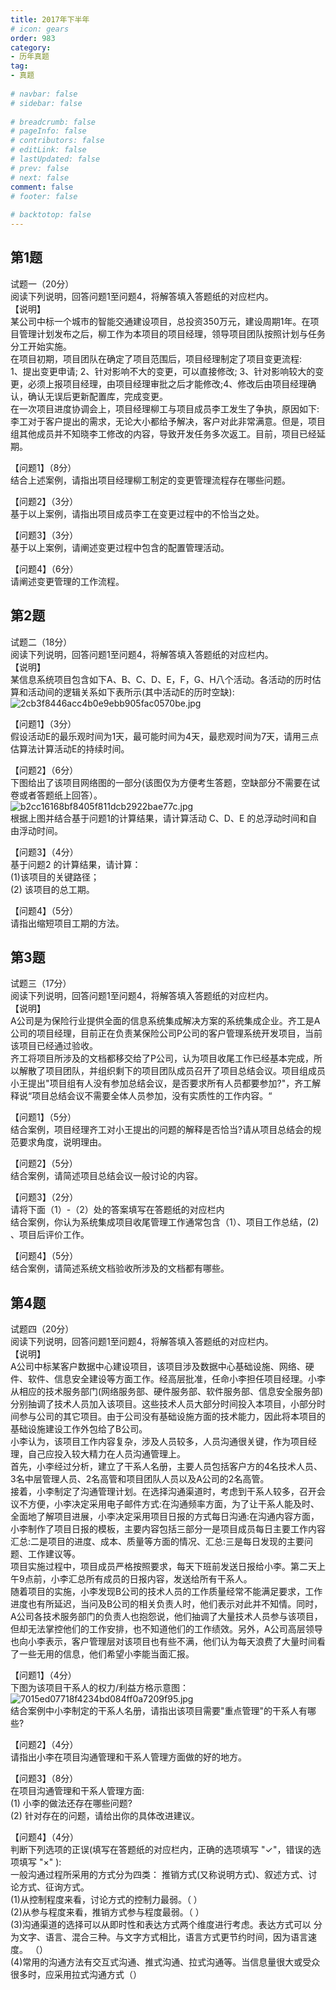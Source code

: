 ```yaml
---  
title: 2017年下半年  
# icon: gears  
order: 983  
category:  
- 历年真题  
tag:  
- 真题  
  
# navbar: false  
# sidebar: false  
  
# breadcrumb: false  
# pageInfo: false  
# contributors: false  
# editLink: false  
# lastUpdated: false  
# prev: false  
# next: false  
comment: false  
# footer: false  
  
# backtotop: false  
---  
```

## 第1题 ##

试题一（20分）  
阅读下列说明，回答问题1至问题4，将解答填入答题纸的对应栏内。  
【说明】  
某公司中标一个城市的智能交通建设项目，总投资350万元，建设周期1年。在项目管理计划发布之后，柳工作为本项目的项目经理，领导项目团队按照计划与任务分工开始实施。  
在项目初期，项目团队在确定了项目范围后，项目经理制定了项目变更流程:  
1、提出变更申请; 2、针对影响不大的变更，可以直接修改; 3、针对影响较大的变更，必须上报项目经理，由项目经理审批之后才能修改;4、修改后由项目经理确认，确认无误后更新配置库，完成变更。  
在一次项目进度协调会上，项目经理柳工与项目成员李工发生了争执，原因如下:李工对于客户提出的需求，无论大小都给予解决，客户对此非常满意。但是，项目组其他成员并不知晓李工修改的内容，导致开发任务多次返工。目前，项目已经延期。  
  
【问题1】（8分）  
结合上述案例，请指出项目经理柳工制定的变更管理流程存在哪些问题。  
  
【问题2】（3分）  
基于以上案例，请指出项目成员李工在变更过程中的不恰当之处。  
  
【问题3】（3分）  
基于以上案例，请阐述变更过程中包含的配置管理活动。  
  
【问题4】（6分）  
请阐述变更管理的工作流程。  


## 第2题 ##

试题二（18分）  
阅读下列说明，回答问题1至问题4，将解答填入答题纸的对应栏内。  
【说明】  
某信息系统项目包含如下A、B、C、D、E，F，G、H八个活动。各活动的历时估算和活动间的逻辑关系如下表所示(其中活动E的历时空缺):  
![2cb3f8446acc4b0e9ebb905fac0570be.jpg][]  
  
【问题1】（3分）  
假设活动E的最乐观时间为1天，最可能时间为4天，最悲观时间为7天，请用三点估算法计算活动E的持续时间。  
  
【问题2】（6分）  
下图给出了该项目网络图的一部分(该图仅为方便考生答题，空缺部分不需要在试卷或者答题纸上回答）。  
![b2cc16168bf8405f811dcb2922bae77c.jpg][]  
根据上图并结合基于问题1的计算结果，请计算活动 C、D、E 的总浮动时间和自由浮动时间。  
  
【问题3】（4分）  
基于问题2 的计算结果，请计算：  
(1)该项目的关键路径；  
(2) 该项目的总工期。  
  
【问题4】（5分）  
请指出缩短项目工期的方法。  


## 第3题 ##

试题三（17分）  
阅读下列说明，回答问题1至问题4，将解答填入答题纸的对应栏内。  
【说明】  
A公司是为保险行业提供全面的信息系统集成解决方案的系统集成企业。齐工是A公司的项目经理，目前正在负责某保险公司P公司的客户管理系统开发项目，当前该项目已经通过验收。  
齐工将项目所涉及的文档都移交给了P公司，认为项目收尾工作已经基本完成，所以解散了项目团队，并组织剩下的项目团队成员召开了项目总结会议。项目组成员小王提出"项目组有人没有参加总结会议，是否要求所有人员都要参加?"，齐工解释说“项目总结会议不需要全体人员参加，没有实质性的工作内容。“  
  
【问题1】（5分）  
结合案例，项目经理齐工对小王提出的问题的解释是否恰当?请从项目总结会的规范要求角度，说明理由。  
  
【问题2】（5分）  
结合案例，请简述项目总结会议一般讨论的内容。  
  
【问题3】（2分）  
请将下面（1）-（2）处的答案填写在答题纸的对应栏内  
结合案例，你认为系统集成项目收尾管理工作通常包含（1）、项目工作总结，(2) 、项目后评价工作。  
  
【问题4】（5分）  
结合案例，请简述系统文档验收所涉及的文档都有哪些。  


## 第4题 ##

试题四（20分）  
阅读下列说明，回答问题1至问题4，将解答填入答题纸的对应栏内。  
【说明】  
A公司中标某客户数据中心建设项目，该项目涉及数据中心基础设施、网络、硬件、软件、信息安全建设等方面工作。经高层批准，任命小李担任项目经理。小李从相应的技术服务部门(网络服务部、硬件服务部、软件服务部、信息安全服务部)分别抽调了技术人员加入该项目。这些技术人员大部分时间投入本项目，小部分时间参与公司的其它项目。由于公司没有基础设施方面的技术能力，因此将本项目的基础设施建设工作外包给了B公司。  
小李认为，该项目工作内容复杂，涉及人员较多，人员沟通很关键，作为项目经理，自己应投入较大精力在人员沟通管理上。  
首先，小李经过分析，建立了干系人名册，主要人员包括客户方的4名技术人员、3名中层管理人员、2名高管和项目团队人员以及A公司的2名高管。  
接着，小李制定了沟通管理计划。在选择沟通渠道时，考虑到干系人较多，召开会议不方便，小李决定采用电子邮件方式:在沟通频率方面，为了让干系人能及时、全面地了解项目进展，小李决定采用项目日报的方式每日沟通:在沟通内容方面，小李制作了项目日报的模板，主要内容包括三部分一是项目成员每日主要工作内容汇总:二是项目的进度、成本、质量等方面的情况、汇总:三是每日发现的主要问题、工作建议等。  
项目实施过程中，项目成员严格按照要求，每天下班前发送日报给小李。第二天上午9点前，小李汇总所有成员的日报内容，发送给所有干系人。  
随着项目的实施，小李发现B公司的技术人员的工作质量经常不能满足要求，工作进度也有所延迟，当问及B公司的相关负责人时，他们表示对此并不知情。同时，A公司各技术服务部门的负责人也抱怨说，他们抽调了大量技术人员参与该项目，但却无法掌控他们的工作安排，也不知道他们的工作绩效。另外，A公司高层领导也向小李表示，客户管理层对该项目也有些不满，他们认为每天浪费了大量时间看了一些无用的信息，他们希望小李能当面汇报。  
  
【问题1】（4分）  
下图为该项目干系人的权力/利益方格示意图：  
![7015ed07718f4234bd084ff0a7209f95.jpg][]  
结合案例中小李制定的干系人名册，请指出该项目需要"重点管理"的干系人有哪些?  
  
【问题2】（4分）  
请指出小李在项目沟通管理和干系人管理方面做的好的地方。  
  
【问题3】（8分）  
在项目沟通管理和干系人管理方面:  
(1) 小李的做法还存在哪些问题?  
(2) 针对存在的问题，请给出你的具体改进建议。  
  
【问题4】（4分）  
判断下列选项的正误(填写在答题纸的对应栏内，正确的选项填写 "✓"，错误的选项填写 "×" ):  
一般沟通过程所采用的方式分为四类： 推销方式(又称说明方式)、叙述方式、讨论方式、征询方式。  
(1)从控制程度来看，讨论方式的控制力最弱。（ ）  
(2)从参与程度来看，推销方式参与程度最弱。（ ）  
(3)沟通渠道的选择可以从即时性和表达方式两个维度进行考虑。表达方式可以 分为文字、语言、混合三种。与文字方式相比，语言方式更节约时间，因为语言速度。 （）  
(4)常用的沟通方法有交互式沟通、推式沟通、拉式沟通等。当信息量很大或受众很多时，应采用拉式沟通方式（）  



[2cb3f8446acc4b0e9ebb905fac0570be.jpg]: https://www.xkxxkx.cn/file/exam/software/系统集成项目管理工程师/案例/第2题/2cb3f8446acc4b0e9ebb905fac0570be.jpg
[b2cc16168bf8405f811dcb2922bae77c.jpg]: https://www.xkxxkx.cn/file/exam/software/系统集成项目管理工程师/案例/第2题/b2cc16168bf8405f811dcb2922bae77c.jpg
[7015ed07718f4234bd084ff0a7209f95.jpg]: https://www.xkxxkx.cn/file/exam/software/系统集成项目管理工程师/案例/第4题/7015ed07718f4234bd084ff0a7209f95.jpg
